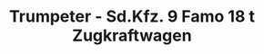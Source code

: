 ---
layout: product
title: "Trumpeter - Sd.Kfz. 9 Famo 18 t Zugkraftwagen"
price: "TBA" 
desc: "N/A"
img_path: "/assets/img/TRU07203.jpg"
brand: "N/A"
available: false
special_offer: false
new: false
soon: false
cat: "010000"
subcat: "013400"
subsubcat: "0N/A"
sifra: "TRU07203"
---